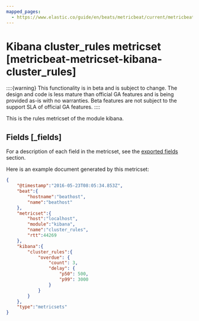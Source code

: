 ```yaml
---
mapped_pages:
  - https://www.elastic.co/guide/en/beats/metricbeat/current/metricbeat-metricset-kibana-cluster_rules.html
---
```


# Kibana cluster_rules metricset [metricbeat-metricset-kibana-cluster_rules]

::::{warning}
This functionality is in beta and is subject to change. The design and code is less mature than official GA features and is being provided as-is with no warranties. Beta features are not subject to the support SLA of official GA features.
::::


This is the rules metricset of the module kibana.

## Fields [_fields]

For a description of each field in the metricset, see the [exported fields](/reference/metricbeat/exported-fields-kibana.md) section.

Here is an example document generated by this metricset:

```json
{
    "@timestamp":"2016-05-23T08:05:34.853Z",
    "beat":{
        "hostname":"beathost",
        "name":"beathost"
    },
    "metricset":{
        "host":"localhost",
        "module":"kibana",
        "name":"cluster_rules",
        "rtt":44269
    },
    "kibana":{
        "cluster_rules":{
            "overdue": {
                "count": 3,
                "delay": {
                    "p50": 500,
                    "p99": 3000
                }
            }
        }
    },
    "type":"metricsets"
}
```
